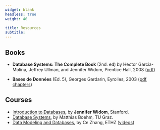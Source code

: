```yaml
---
widget: blank
headless: true
weight: 40

title: Resources
subtitle:
---
```



## Books

* **Database Systems: The Complete Book** (2nd. ed) by Hector Garcia-Molina, Jeffrey Ullman, and Jennifer Widom, Prentice.Hall, 2008 ([pdf](https://people.inf.elte.hu/miiqaai/elektroModulatorDva.pdf))

* **Bases de Données** (Ed. 5), Georges Gardarin,  Eyrolles, 2003 ([pdf](http://georges.gardarin.free.fr/Livre_BD_Contenu/XX-TotalBD.pdf), [chapters](http://georges.gardarin.free.fr/Livre_BD.htm))


## Courses

* [Introduction to Databases](https://youtube.com/playlist?list=PLroEs25KGvwzmvIxYHRhoGTz9w8LeXek0), by **Jennifer Widom**, Stanford.
* [Database Systems](https://mboehm7.github.io/teaching/ss19_dbs/), by Matthias Boehm, TU Graz.  
* [Data Modeling and Databases](https://ds3lab.inf.ethz.ch/dmdb.html), by Ce Zhang, ETHZ ([videos](https://youtube.com/playlist?list=PLd2HsjGroB7GKiTzEzbfAyHRTRJGTwUFH))
